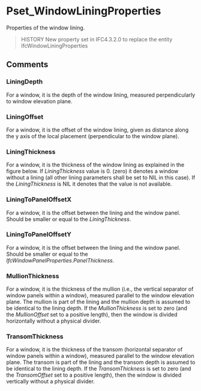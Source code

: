 # Pset_WindowLiningProperties

Properties of the window lining.

> HISTORY New property set in IFC4.3.2.0 to replace the entity IfcWindowLiningProperties

## Comments

### LiningDepth
For a window, it is the depth of the window lining, measured perpendicularly to window elevation plane.

### LiningOffset
For a window, it is the offset of the window lining, given as distance along the y axis of the local placement (perpendicular to the window plane).

### LiningThickness
For a window, it is the thickness of the window lining as explained in the figure below. If _LiningThickness_ value is 0. (zero) it denotes a window without a lining (all other lining parameters shall be set to NIL in this case). If the _LiningThickness_ is NIL it denotes that the value is not available.

### LiningToPanelOffsetX
For a window, it is the offset between the lining and the window panel. Should be smaller or equal to the _LiningThickness_.

### LiningToPanelOffsetY
For a window, it is the offset between the lining and the window panel. Should be smaller or equal to the _IfcWindowPanelProperties.PanelThickness_.

### MullionThickness
For a window, it is the thickness of the mullion (i.e., the vertical separator of window panels within a window), measured parallel to the window elevation plane. The mullion is part of the lining and the mullion depth is assumed to be identical to the lining depth. If the _MullionThickness_ is set to zero (and the _MullionOffset_ set to a positive length), then the window is divided horizontally without a physical divider.

### TransomThickness
For a window, it is the thickness of the transom (horizontal separator of window panels within a window), measured parallel to the window elevation plane. The transom is part of the lining and the transom depth is assumed to be identical to the lining depth. If the _TransomThickness_ is set to zero (and the _TransomOffset_ set to a positive length), then the window is divided vertically without a physical divider.